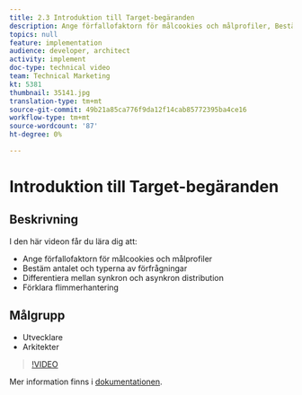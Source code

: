 ```yaml
---
title: 2.3 Introduktion till Target-begäranden
description: Ange förfallofaktorn för målcookies och målprofiler, Bestäm antalet och typerna av begäranden, Differentiera mellan synkron och asynkron distribution, Förklara flimmerhantering
topics: null
feature: implementation
audience: developer, architect
activity: implement
doc-type: technical video
team: Technical Marketing
kt: 5381
thumbnail: 35141.jpg
translation-type: tm+mt
source-git-commit: 49b21a85ca776f9da12f14cab85772395ba4ce16
workflow-type: tm+mt
source-wordcount: '87'
ht-degree: 0%

---
```



# Introduktion till Target-begäranden

## Beskrivning

I den här videon får du lära dig att:

* Ange förfallofaktorn för målcookies och målprofiler
* Bestäm antalet och typerna av förfrågningar
* Differentiera mellan synkron och asynkron distribution
* Förklara flimmerhantering

## Målgrupp

* Utvecklare
* Arkitekter

>[!VIDEO](https://video.tv.adobe.com/v/35141/?quality=12)

Mer information finns i [dokumentationen](https://docs.adobe.com/content/help/en/target/using/implement-target/implementing-target.html).
